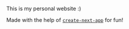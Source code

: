 This is my personal website :)

Made with the help of [`create-next-app`](https://github.com/vercel/next.js/tree/canary/packages/create-next-app) for fun!